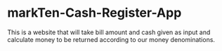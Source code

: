 # markTen-Cash-Register-App
This is a website that will take bill amount and cash given as input and calculate money to be returned according to our money denominations.